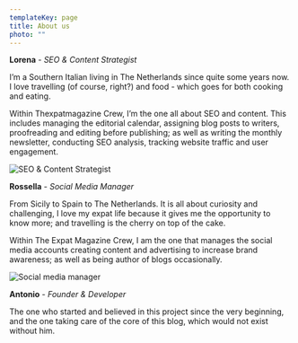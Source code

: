 ```yaml
---
templateKey: page
title: About us
photo: ""
---
```

**Lorena** - *SEO & Content Strategist*

I’m a Southern Italian living in The Netherlands since quite some years now. I love travelling (of course, right?) and food - which goes for both cooking and eating. 

Within Thexpatmagazine Crew, I’m the one all about SEO and content. This includes managing the editorial calendar, assigning blog posts to writers, proofreading and editing before publishing; as well as writing the monthly newsletter, conducting SEO analysis, tracking website traffic and user engagement.

![SEO & Content Strategist](/img/764d7693-2244-4ab4-b6b5-17c16807b952_1_105_c.jpeg)

**Rossella** - *Social Media Manager*

From Sicily to Spain to The Netherlands. It is all about curiosity and challenging, I love my expat life because it gives me the opportunity to know more; and travelling is the cherry on top of the cake.

Within The Expat Magazine Crew, I am the one that manages the social media accounts creating content and advertising to increase brand awareness; as well as being author of blogs occasionally.

![Social media manager](/img/100991636_266183374435452_9125807028323012219_n-1-.jpg)

**Antonio** - *Founder & Developer*

The one who started and believed in this project since the very beginning, and the one taking care of the core of this blog, which would not exist without him.